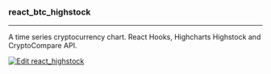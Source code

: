 ### react_btc_highstock

---

A time series cryptocurrency chart.
React Hooks, Highcharts Highstock and CryptoCompare API.

[![Edit react_highstock](https://codesandbox.io/static/img/play-codesandbox.svg)](https://codesandbox.io/s/reacthighstock-m58ij?fontsize=14&hidenavigation=1&theme=dark)
